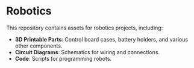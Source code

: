 # Robotics

This repository contains assets for robotics projects, including:

- **3D Printable Parts**: Control board cases, battery holders, and various other components.
- **Circuit Diagrams**: Schematics for wiring and connections.
- **Code**: Scripts for programming robots.
